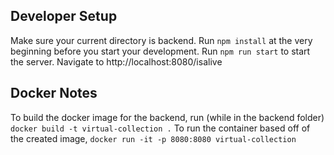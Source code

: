 ## Developer Setup

Make sure your current directory is backend.
Run `npm install` at the very beginning before you start your development.
Run `npm run start` to start the server.
Navigate to http://localhost:8080/isalive

## Docker Notes
To build the docker image for the backend, run (while in the backend folder) `docker build -t virtual-collection .`
To run the container based off of the created image, `docker run -it -p 8080:8080 virtual-collection`
